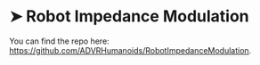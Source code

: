 # ➤ Robot Impedance Modulation

You can find the repo here: https://github.com/ADVRHumanoids/RobotImpedanceModulation.
